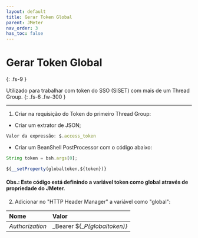 ```yaml
---
layout: default
title: Gerar Token Global
parent: JMeter
nav_order: 3
has_toc: false
---
```


# Gerar Token Global
{: .fs-9 }

Utilizado para trabalhar com token do SSO (SISET) com mais de um Thread Group.
{: .fs-6 .fw-300 }

---

1) Criar na requisição do Token do primeiro Thread Group:

- Criar um extrator de JSON;

```js
Valor da expressão: $.access_token
```

- Criar um BeanShell PostProcessor com o código abaixo:

```js
String token = bsh.args[0];

${__setProperty(globaltoken,${token})}
```

#### Obs.: Este código está definindo a variável token como global através de propriedade do JMeter.

2) Adicionar no "HTTP Header Manager" a variável como "global":

| Nome             | Valor                        |
|:-----------------|:-----------------------------|
| _Authorization_  | _Bearer ${__P(globaltoken)}_ |
